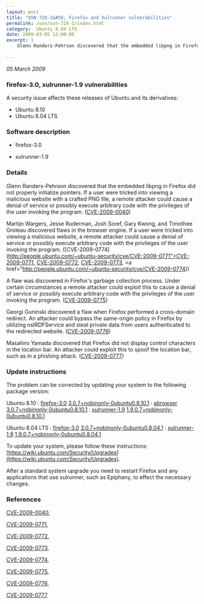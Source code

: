 ```yaml
---
layout: post
title: "USN-728-1&#58; Firefox and Xulrunner vulnerabilities"
permalink: /usn/usn-728-1/index.html
category:  Ubuntu 8.04 LTS
date: 2009-03-05 12:00:00
excerpt: |
    Glenn Randers-Pehrson discovered that the embedded libpng in Firefox did not properly initialize pointers. If a user were tricked into viewing a malicious website with a crafted PNG file, a remote attacker could cause a denial of service or possibly execute arbitrary code with the privileges of the user invoking the program. ([CVE-2009-0040](http://people.ubuntu.com/~ubuntu-security/cve/CVE-2009-0040))
    
--- 
```

 
 

*05 March 2009*

### firefox-3.0, xulrunner-1.9 vulnerabilities

A security issue affects these releases of Ubuntu and its derivatives:

* Ubuntu 8.10
* Ubuntu 8.04 LTS

### Software description

* firefox-3.0 

* xulrunner-1.9 

### Details

Glenn Randers-Pehrson discovered that the embedded libpng in Firefox did not properly initialize pointers. If a user were tricked into viewing a malicious website with a crafted PNG file, a remote attacker could cause a denial of service or possibly execute arbitrary code with the privileges of the user invoking the program. ([CVE-2009-0040](http://people.ubuntu.com/~ubuntu-security/cve/CVE-2009-0040))

Martijn Wargers, Jesse Ruderman, Josh Soref, Gary Kwong, and Timothee Groleau discovered flaws in the browser engine. If a user were tricked into viewing a malicious website, a remote attacker could cause a denial of service or possibly execute arbitrary code with the privileges of the user invoking the program. ([CVE-2009-0774](http://people.ubuntu.com/~ubuntu-security/cve/CVE-2009-0771">CVE-2009-0771</a>, <a href="http://people.ubuntu.com/~ubuntu-security/cve/CVE-2009-0772">CVE-2009-0772</a>, <a href="http://people.ubuntu.com/~ubuntu-security/cve/CVE-2009-0773">CVE-2009-0773</a>, <a href="http://people.ubuntu.com/~ubuntu-security/cve/CVE-2009-0774))

A flaw was discovered in Firefox&#39;s garbage collection process. Under certain circumstances a remote attacker could exploit this to cause a denial of service or possibly execute arbitrary code with the privileges of the user invoking the program. ([CVE-2009-0775](http://people.ubuntu.com/~ubuntu-security/cve/CVE-2009-0775))

Georgi Guninski discovered a flaw when Firefox performed a cross-domain redirect. An attacker could bypass the same-origin policy in Firefox by utilizing nsIRDFService and steal private data from users authenticated to the redirected website. ([CVE-2009-0776](http://people.ubuntu.com/~ubuntu-security/cve/CVE-2009-0776))

Masahiro Yamada discovered that Firefox did not display control characters in the location bar. An attacker could exploit this to spoof the location bar, such as in a phishing attack. ([CVE-2009-0777](http://people.ubuntu.com/~ubuntu-security/cve/CVE-2009-0777)) 

### Update instructions

The problem can be corrected by updating your system to the following package version:

Ubuntu 8.10
 : [firefox-3.0](https://launchpad.net/ubuntu/+source/firefox-3.0) <span> [3.0.7+nobinonly-0ubuntu0.8.10.1](https://launchpad.net/ubuntu/+source/firefox-3.0/3.0.7+nobinonly-0ubuntu0.8.10.1) </span> 
 : [abrowser](https://launchpad.net/ubuntu/+source/firefox-3.0) <span> [3.0.7+nobinonly-0ubuntu0.8.10.1](https://launchpad.net/ubuntu/+source/firefox-3.0/3.0.7+nobinonly-0ubuntu0.8.10.1) </span> 
 : [xulrunner-1.9](https://launchpad.net/ubuntu/+source/xulrunner-1.9) <span> [1.9.0.7+nobinonly-0ubuntu0.8.10.1](https://launchpad.net/ubuntu/+source/xulrunner-1.9/1.9.0.7+nobinonly-0ubuntu0.8.10.1) </span> 

Ubuntu 8.04 LTS
 : [firefox-3.0](https://launchpad.net/ubuntu/+source/firefox-3.0) <span> [3.0.7+nobinonly-0ubuntu0.8.04.1](https://launchpad.net/ubuntu/+source/firefox-3.0/3.0.7+nobinonly-0ubuntu0.8.04.1) </span> 
 : [xulrunner-1.9](https://launchpad.net/ubuntu/+source/xulrunner-1.9) <span> [1.9.0.7+nobinonly-0ubuntu0.8.04.1](https://launchpad.net/ubuntu/+source/xulrunner-1.9/1.9.0.7+nobinonly-0ubuntu0.8.04.1) </span> 

To update your system, please follow these instructions: [https://wiki.ubuntu.com/Security/Upgrades](https://wiki.ubuntu.com/Security/Upgrades).

After a standard system upgrade you need to restart Firefox and any applications that use xulrunner, such as Epiphany, to effect the necessary changes. 

### References

 
 [CVE-2009-0040](http://people.ubuntu.com/~ubuntu-security/cve/CVE-2009-0040), 

 [CVE-2009-0771](http://people.ubuntu.com/~ubuntu-security/cve/CVE-2009-0771), 

 [CVE-2009-0772](http://people.ubuntu.com/~ubuntu-security/cve/CVE-2009-0772), 

 [CVE-2009-0773](http://people.ubuntu.com/~ubuntu-security/cve/CVE-2009-0773), 

 [CVE-2009-0774](http://people.ubuntu.com/~ubuntu-security/cve/CVE-2009-0774), 

 [CVE-2009-0775](http://people.ubuntu.com/~ubuntu-security/cve/CVE-2009-0775), 

 [CVE-2009-0776](http://people.ubuntu.com/~ubuntu-security/cve/CVE-2009-0776), 

 [CVE-2009-0777](http://people.ubuntu.com/~ubuntu-security/cve/CVE-2009-0777)
 

